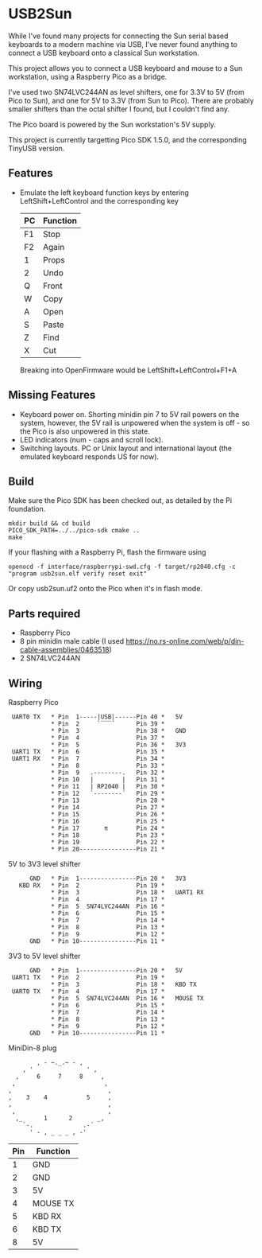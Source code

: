 USB2Sun
=======
While I've found many projects for connecting the Sun serial based keyboards to a modern
machine via USB, I've never found anything to connect a USB keyboard onto a classical
Sun workstation.

This project allows you to connect a USB keyboard and mouse to a Sun workstation, using a Raspberry Pico as a bridge.

I've used two SN74LVC244AN as level shifters, one for 3.3V to 5V (from Pico to Sun),
and one for 5V to 3.3V (from Sun to Pico). There are probably smaller shifters than
the octal shifter I found, but I couldn't find any.

The Pico board is powered by the Sun workstation's 5V supply.

This project is currently targetting Pico SDK 1.5.0, and the corresponding TinyUSB version.


Features
--------
* Emulate the left keyboard function keys by entering LeftShift+LeftControl and the corresponding key

  | PC  | Function   |
  |-----|------------|
  | F1  | Stop       |
  | F2  | Again      |
  | 1   | Props      |
  | 2   | Undo       |
  | Q   | Front      |
  | W   | Copy       |
  | A   | Open       |
  | S   | Paste      |
  | Z   | Find       |
  | X   | Cut        |

  Breaking into OpenFirmware would be LeftShift+LeftControl+F1+A

Missing Features
----------------
* Keyboard power on. Shorting minidin pin 7 to 5V rail powers on the system, however, the 5V rail is unpowered when the system is off - so the Pico is also unpowered in this state.
* LED indicators (num - caps and scroll lock).
* Switching layouts. PC or Unix layout and international layout (the emulated keyboard responds US for now).

Build
-----
Make sure the Pico SDK has been checked out, as detailed by the Pi foundation.

    mkdir build && cd build
    PICO_SDK_PATH=../../pico-sdk cmake ..
    make

If your flashing with a Raspberry Pi, flash the firmware using

    openocd -f interface/raspberrypi-swd.cfg -f target/rp2040.cfg -c "program usb2sun.elf verify reset exit"

Or copy usb2sun.uf2 onto the Pico when it's in flash mode.

Parts required
--------------
* Raspberry Pico
* 8 pin minidin male cable (I used
https://no.rs-online.com/web/p/din-cable-assemblies/0463518)
* 2 SN74LVC244AN

Wiring
------
Raspberry Pico

     UART0 TX   * Pin  1-----|USB|------Pin 40 *   5V
                * Pin  2     `‾‾‾´      Pin 39 * 
                * Pin  3                Pin 38 *   GND
                * Pin  4                Pin 37 * 
                * Pin  5                Pin 36 *   3V3
     UART1 TX   * Pin  6                Pin 35 * 
     UART1 RX   * Pin  7                Pin 34 * 
                * Pin  8                Pin 33 * 
                * Pin  9   .--------.   Pin 32 * 
                * Pin 10   |        |   Pin 31 * 
                * Pin 11   | RP2040 |   Pin 30 * 
                * Pin 12   `--------´   Pin 29 * 
                * Pin 13                Pin 28 * 
                * Pin 14                Pin 27 * 
                * Pin 15                Pin 26 * 
                * Pin 16                Pin 25 * 
                * Pin 17       π        Pin 24 * 
                * Pin 18                Pin 23 * 
                * Pin 19                Pin 22 * 
                * Pin 20----------------Pin 21 * 

5V to 3V3 level shifter

          GND   * Pin  1----------------Pin 20 *   3V3
       KBD RX   * Pin  2                Pin 19 *
                * Pin  3                Pin 18 *   UART1 RX
                * Pin  4                Pin 17 *
                * Pin  5  SN74LVC244AN  Pin 16 *
                * Pin  6                Pin 15 *
                * Pin  7                Pin 14 *
                * Pin  8                Pin 13 *
                * Pin  9                Pin 12 *
          GND   * Pin 10----------------Pin 11 *

3V3 to 5V level shifter

          GND   * Pin  1----------------Pin 20 *   5V
     UART1 TX   * Pin  2                Pin 19 *
                * Pin  3                Pin 18 *   KBD TX
     UART0 TX   * Pin  4                Pin 17 *
                * Pin  5  SN74LVC244AN  Pin 16 *   MOUSE TX
                * Pin  6                Pin 15 *
                * Pin  7                Pin 14 *
                * Pin  8                Pin 13 *
                * Pin  9                Pin 12 *
          GND   * Pin 10----------------Pin 11 *

MiniDin-8 plug

            , - ~._.~ - ,
        , '               ' ,
      ,     6     7     8     ,
     ,                         ,
    ,                           ,
    ,    3    4           5     ,
    ,                           ,
     ,                          ,
      ,_      1      2       _,
        `-.              .-´
          ' - , _ _ _ , -'

| Pin | Function   |
|-----|------------|
| 1   | GND        |
| 2   | GND        |
| 3   | 5V         |
| 4   | MOUSE TX   |
| 5   | KBD RX     |
| 6   | KBD TX     |
| 8   | 5V         |
